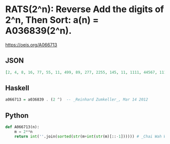 # RATS\(2^n\): Reverse Add the digits of 2^n, Then Sort: a\(n\) \= A036839\(2^n\)\.
https://oeis.org/A066713
## JSON
```JSON
[2, 4, 8, 16, 77, 55, 11, 499, 89, 277, 2255, 145, 11, 1111, 44567, 111499, 12299, 1234, 3467, 113467, 677789, 144556, 1222889, 14445667, 4577789, 55669999, 1134899, 11356999, 12237899, 445557799, 1223555555, 11113366, 1122222266]
```
## Haskell
```Haskell
a066713 = a036839 . (2 ^)  -- _Reinhard Zumkeller_, Mar 14 2012
```
## Python
```Python
def A066713(n):
    m = 2**n
    return int(''.join(sorted(str(m+int(str(m)[::-1]))))) # _Chai Wah Wu_, Feb 07 2020
```
